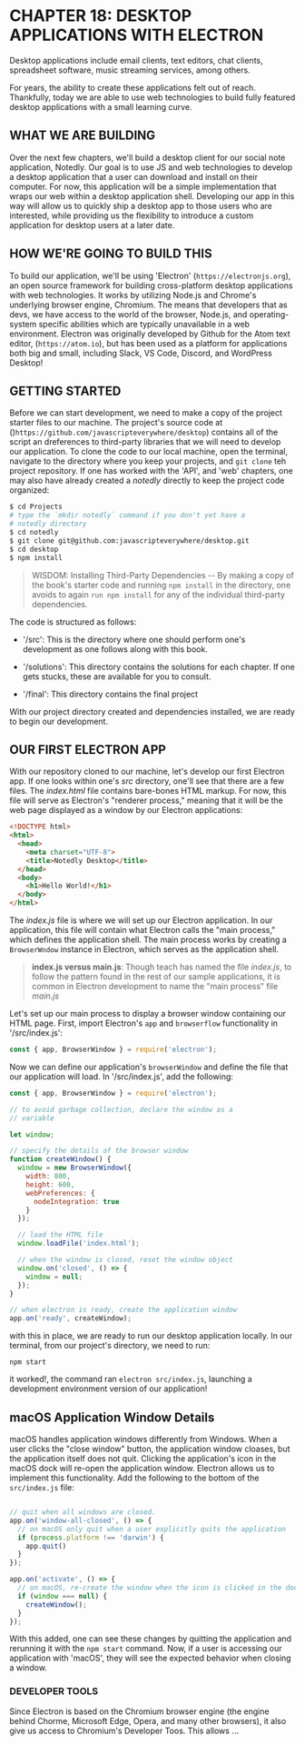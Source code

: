 # CHAPTER 18: DESKTOP APPLICATIONS WITH ELECTRON

Desktop applications include email clients, text editors, chat
clients, spreadsheet software, music streaming services, among others.

For years, the ability to create these applications felt out of 
reach. Thankfully, today we are able to use web technologies to 
build fully featured desktop applications with a small learning
curve.

## WHAT WE ARE BUILDING

Over the next few chapters, we'll build a desktop client for our 
social note application, Notedly.  Our goal is to use JS and 
web technologies to develop a desktop application that a user can 
download and install on their computer. For now, this application
will be a simple implementation that wraps our web within a 
desktop application shell. Developing our app in this way will allow
us to quickly ship a desktop app to those users who are interested,
while providing us the flexibility to introduce a custom application
for desktop users at a later date.

## HOW WE'RE GOING TO BUILD THIS

To build our application, we'll be using 'Electron' 
(`https://electronjs.org`), an open source framework for building
cross-platform desktop applications with web technologies. It works
by utilizing Node.js and Chrome's underlying browser engine, Chromium.
The means that developers that as devs, we have access to the 
world of the browser, Node.js, and operating-system specific abilities
which are typically unavailable in a web environment. Electron was 
originally developed by Github for the Atom text editor, 
(`https://atom.io`), but has been used as a platform for applications
both big and small, including Slack, VS Code, Discord, and WordPress
Desktop!

## GETTING STARTED

Before we can start development, we need to make a copy of the project
starter files to our machine. The project's source code at
()`https://github.com/javascripteverywhere/desktop`) contains all of the
script an dreferences to third-party libraries that we will need to 
develop our application. To clone the code to our local machine, open
the terminal, navigate to the directory where you keep your projects, and
`git clone` teh  project repository. If one has worked with the 'API',
and 'web' chapters, one may also have already created a _notedly_
directly to keep the project code organized:

```sh
$ cd Projects
# type the `mkdir notedly` command if you don't yet have a 
# notedly directory
$ cd notedly
$ git clone git@github.com:javascripteverywhere/desktop.git
$ cd desktop
$ npm install
```

> WISDOM: Installing Third-Party Dependencies -- By making a copy of the book's
starter code and running `npm install` in the directory, one avoids to again 
`run npm install` for any of the individual third-party dependencies.

The code is structured as follows:

* '/src': This is the directory where one should perform one's development
as one follows along with this book.

* '/solutions': This directory contains the solutions for each chapter. If
one gets stucks, these are available for you to consult.

* '/final': This directory contains the final project

With our project directory created and dependencies installed, we are ready
to begin our development.

## OUR FIRST ELECTRON APP

With our repository cloned to our machine, let's develop our first Electron 
app. If one looks within one's _src_ directory, one'll see that there are a
few files. The _index.html_ file contains bare-bones HTML markup. For now, 
this file will serve as Electron's "renderer process," meaning that it will 
be the web page displayed as a window by our Electron applications:

```html
<!DOCTYPE html>
<html>
  <head>
    <meta charset="UTF-8">
    <title>Notedly Desktop</title>
  </head>
  <body>
    <h1>Hello World!</h1>
  </body>
</html>
```

The _index.js_ file is where we will set up our Electron application. In
our application, this file will contain what Electron calls the "main
process," which defines the application shell. The main process works
by creating a `BrowserWndow` instance in Electron, which serves as the 
application shell.

> **index.js versus main.js**: Though teach has named the file _index.js_,
to follow the pattern found in the rest of our sample applications, it
is common in Electron development to name the "main process" file 
_main.js_

Let's set up our main process to display a browser window containing 
our HTML page. First, import Electron's `app` and `browserflow` 
functionality in '/src/index.js':

```JavaScript
const { app, BrowserWindow } = require('electron');
```

Now we can define our application's `browserWindow` and define the 
file that our application will load. In '/src/index.js', add the 
following:

```JavaScript
const { app, BrowserWindow } = require('electron');

// to avoid garbage collection, declare the window as a 
// variable

let window;

// specify the details of the browser window
function createWindow() {
  window = new BrowserWindow({
    width: 800,
    height: 600,
    webPreferences: {
      nodeIntegration: true
    }
  });

  // load the HTML file
  window.loadFile('index.html');

  // when the window is closed, reset the window object
  window.on('closed', () => {
    window = null;
  });
}

// when electron is ready, create the application window
app.on('ready', createWindow);
```

with this in place, we are ready to run our desktop application
locally. In our terminal, from our project's directory, we
need to run:

```
npm start
```

it worked!, the command ran `electron src/index.js`, launching
a development environment version of our application!

## macOS Application Window Details

macOS handles application windows differently from Windows. When
a user clicks the "close window" button, the application window
cloases, but the application itself does not quit. Clicking the 
application's icon in the macOS dock will re-open the application 
window. Electron allows us to implement this functionality. 
Add the following to the bottom of the `src/index.js` file:

```JavaScript

// quit when all windows are closed.
app.on('window-all-closed', () => {
  // on macOS only quit when a user explicitly quits the application
  if (process.platform !== 'darwin') {
    app.quit()
  }
});

app.on('activate', () => {
  // on macOS, re-create the window when the icon is clicked in the dock
  if (window === null) {
    createWindow();
  }
});

```

With this added, one can see these changes by quitting the application
and rerunning it with the `npm start` command. Now, if a user is 
accessing our application with 'macOS', they will see the expected
behavior when closing a window.

### DEVELOPER TOOLS

Since Electron is based on the Chromium browser engine (the engine behind
Chorme, Microsoft Edge, Opera, and many other browsers), it also give us
access to Chromium's Developer Toos. This allows ...

<!-- HERE -- p. 211! -->



